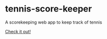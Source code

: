 # tennis-score-keeper
A scorekeeping web app to keep track of tennis

[Check it out!](https://mindful-developer.github.io/tennis-score-keeper/)
